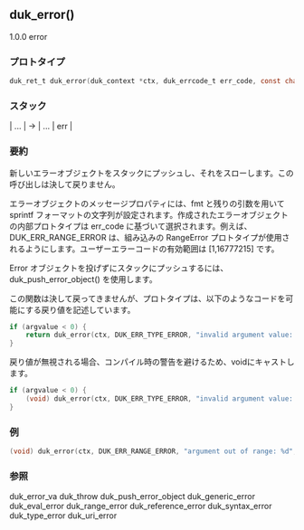 ## duk_error() 

1.0.0 error

### プロトタイプ

```c
duk_ret_t duk_error(duk_context *ctx, duk_errcode_t err_code, const char *fmt, ...);
```

### スタック

| ... | -> | ... | err |

### 要約

新しいエラーオブジェクトをスタックにプッシュし、それをスローします。この呼び出しは決して戻りません。

エラーオブジェクトのメッセージプロパティには、fmt と残りの引数を用いて sprintf フォーマットの文字列が設定されます。作成されたエラーオブジェクトの内部プロトタイプは err_code に基づいて選択されます。例えば、DUK_ERR_RANGE_ERROR は、組み込みの RangeError プロトタイプが使用されるようにします。ユーザーエラーコードの有効範囲は [1,16777215] です。

Error オブジェクトを投げずにスタックにプッシュするには、 duk_push_error_object() を使用します。

この関数は決して戻ってきませんが、プロトタイプは、以下のようなコードを可能にする戻り値を記述しています。

```c
if (argvalue < 0) {
    return duk_error(ctx, DUK_ERR_TYPE_ERROR, "invalid argument value: %d", (int) argvalue);
}
```

戻り値が無視される場合、コンパイル時の警告を避けるため、voidにキャストします。

```c
if (argvalue < 0) {
    (void) duk_error(ctx, DUK_ERR_TYPE_ERROR, "invalid argument value: %d", (int) argvalue);
}
```

### 例

```c
(void) duk_error(ctx, DUK_ERR_RANGE_ERROR, "argument out of range: %d", (int) argval);
```

### 参照

duk_error_va
duk_throw
duk_push_error_object
duk_generic_error
duk_eval_error
duk_range_error
duk_reference_error
duk_syntax_error
duk_type_error
duk_uri_error